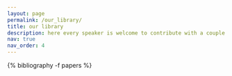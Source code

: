 ```yaml
---
layout: page
permalink: /our_library/
title: our library
description: here every speaker is welcome to contribute with a couple of interesting references
nav: true
nav_order: 4
---
```

<!-- _pages/publications.md -->
<div class="publications">


{% bibliography -f papers %}

</div>
